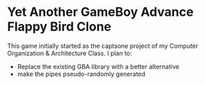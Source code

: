 # Yet Another GameBoy Advance Flappy Bird Clone
This game initially started as the captsone project of my Computer Organization & Architecture Class. I plan to:
* Replace the existing GBA library with a better alternative
* make the pipes pseudo-randomly generated
